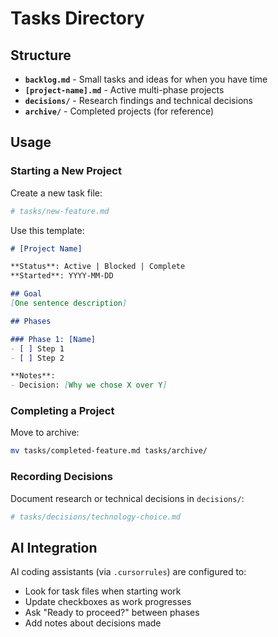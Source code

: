 # Tasks Directory

## Structure

- **`backlog.md`** - Small tasks and ideas for when you have time
- **`[project-name].md`** - Active multi-phase projects
- **`decisions/`** - Research findings and technical decisions
- **`archive/`** - Completed projects (for reference)

## Usage

### Starting a New Project

Create a new task file:
```bash
# tasks/new-feature.md
```

Use this template:
```markdown
# [Project Name]

**Status**: Active | Blocked | Complete
**Started**: YYYY-MM-DD

## Goal
[One sentence description]

## Phases

### Phase 1: [Name]
- [ ] Step 1
- [ ] Step 2

**Notes**: 
- Decision: [Why we chose X over Y]
```

### Completing a Project

Move to archive:
```bash
mv tasks/completed-feature.md tasks/archive/
```

### Recording Decisions

Document research or technical decisions in `decisions/`:
```bash
# tasks/decisions/technology-choice.md
```

## AI Integration

AI coding assistants (via `.cursorrules`) are configured to:
- Look for task files when starting work
- Update checkboxes as work progresses
- Ask "Ready to proceed?" between phases
- Add notes about decisions made

